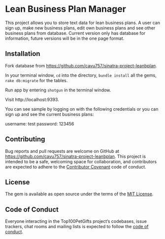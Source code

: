 # Lean Business Plan Manager

This project allows you to store text data for lean business plans.  A user can sign up, make new business plans, edit own business plans and see other business plans from database.  Current version only has database for information, future versions will be in the one page format.

## Installation

Fork database from https://github.com/cavu757/sinatra-project-leanbplan.

In your terminal window, `cd` into the directory, `bundle install` all the gems, `rake db:migrate` for the tables.

Run app by entering `shotgun` in the terminal window.

Visit http://localhost:9393.

You can see sample by logging on with the following credentials or you can sign up and see the current business plans:

username: test
password: 123456

## Contributing

Bug reports and pull requests are welcome on GitHub at https://github.com/cavu757/sinatra-project-leanbplan. This project is intended to be a safe, welcoming space for collaboration, and contributors are expected to adhere to the [Contributor Covenant](http://contributor-covenant.org) code of conduct.

## License

The gem is available as open source under the terms of the [MIT License](https://opensource.org/licenses/MIT).

## Code of Conduct

Everyone interacting in the Top100PetGifts project’s codebases, issue trackers, chat rooms and mailing lists is expected to follow the [code of conduct](https://github.com/cavu757/sinatra-project-leanbplan/blob/master/CODE_OF_CONDUCT.md).
